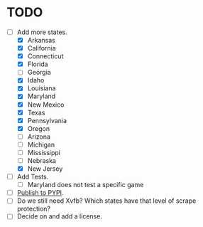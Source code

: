 # TODO

- [ ] Add more states.
  - [x] Arkansas
  - [x] California
  - [x] Connecticut
  - [x] Florida
  - [ ] Georgia
  - [x] Idaho
  - [x] Louisiana
  - [x] Maryland
  - [x] New Mexico
  - [x] Texas
  - [x] Pennsylvania
  - [x] Oregon
  - [ ] Arizona
  - [ ] Michigan
  - [ ] Mississippi
  - [ ] Nebraska
  - [x] New Jersey

- [ ] Add Tests.
  - [ ] Maryland does not test a specific game
- [ ] [Publish to PYPI](https://packaging.python.org/en/latest/tutorials/packaging-projects/).
- [ ] Do we still need Xvfb? Which states have that level of scrape protection?
- [ ] Decide on and add a license.
